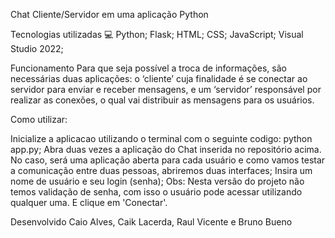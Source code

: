 Chat Cliente/Servidor em uma aplicação Python

Tecnologias utilizadas 💻
Python;
Flask;
HTML;
CSS;
JavaScript;
Visual Studio 2022;

Funcionamento
Para que seja possível a troca de informações, são necessárias duas aplicações: o ‘cliente’ cuja finalidade é se conectar ao servidor para enviar e receber mensagens, e um ‘servidor’ responsável por realizar as conexões, o qual vai distribuir as mensagens para os usuários.

Como utilizar:

Inicialize a aplicacao utilizando o terminal com o seguinte codigo: python app.py;
Abra duas vezes a aplicação do Chat inserida no repositório acima. No caso, será uma aplicação aberta para cada usuário e como vamos testar a comunicação entre duas pessoas, abriremos duas interfaces;
Insira um nome de usuário e seu login (senha); Obs: Nesta versão do projeto não temos validação de senha, com isso o usuário pode acessar utilizando qualquer uma.
E clique em 'Conectar'.

Desenvolvido Caio Alves, Caik Lacerda, Raul Vicente e Bruno Bueno
